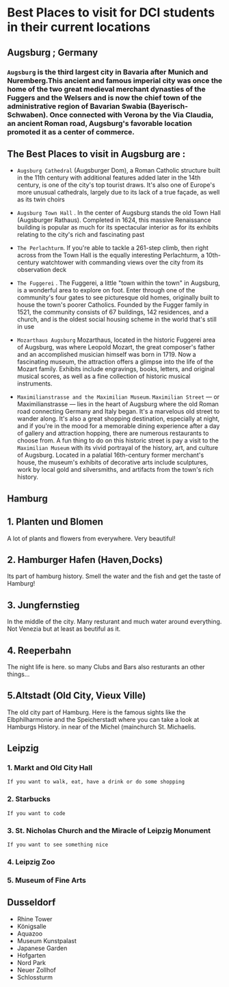 # Best Places to visit for DCI students in their current locations


## Augsburg ; Germany

### `Augsburg` is the third largest city in Bavaria after Munich and Nuremberg.This ancient and famous imperial city was once the home of the two great medieval merchant dynasties of the Fuggers and the Welsers and is now the chief town of the administrative region of Bavarian Swabia (Bayerisch-Schwaben). Once connected with Verona by the Via Claudia, an ancient Roman road, Augsburg's favorable location promoted it as a center of commerce.

## The Best Places to visit in Augsburg are :

- `Augsburg Cathedral` (Augsburger Dom), a Roman Catholic structure built in the 11th century with additional features added later in the 14th century, is one of the city's top tourist draws. It's also one of Europe's more unusual cathedrals, largely due to its lack of a true façade, as well as its twin choirs

- `Augsburg Town Hall` . In the center of Augsburg stands the old Town Hall (Augsburger Rathaus). Completed in 1624, this massive Renaissance building is popular as much for its spectacular interior as for its exhibits relating to the city's rich and fascinating past

- `The Perlachturm`. If you're able to tackle a 261-step climb, then right across from the Town Hall is the equally interesting Perlachturm, a 10th-century watchtower with commanding views over the city from its observation deck

- `The Fuggerei` . The Fuggerei, a little "town within the town" in Augsburg, is a wonderful area to explore on foot. Enter through one of the community's four gates to see picturesque old homes, originally built to house the town's poorer Catholics. Founded by the Fugger family in 1521, the community consists of 67 buildings, 142 residences, and a church, and is the oldest social housing scheme in the world that's still in use

- `Mozarthaus Augsburg` Mozarthaus, located in the historic Fuggerei area of Augsburg, was where Leopold Mozart, the great composer's father and an accomplished musician himself was born in 1719. Now a fascinating museum, the attraction offers a glimpse into the life of the Mozart family. Exhibits include engravings, books, letters, and original musical scores, as well as a fine collection of historic musical instruments.

- `Maximilianstrasse and the Maximilian Museum`. `Maximilian Street` — or Maximilianstrasse — lies in the heart of Augsburg where the old Roman road connecting Germany and Italy began. It's a marvelous old street to wander along. It's also a great shopping destination, especially at night, and if you're in the mood for a memorable dining experience after a day of gallery and attraction hopping, there are numerous restaurants to choose from.
A fun thing to do on this historic street is pay a visit to the `Maximilian Museum` with its vivid portrayal of the history, art, and culture of Augsburg. Located in a palatial 16th-century former merchant's house, the museum's exhibits of decorative arts include sculptures, work by local gold and silversmiths, and artifacts from the town's rich history.



## Hamburg

## 1. Planten und Blomen
A lot of plants and flowers from everywhere. Very beautiful!

## 2. Hamburger Hafen (Haven,Docks)
Its part of hamburg history. Smell the water and the fish and get the taste of Hamburg!

## 3. Jungfernstieg
In the middle of the city. Many resturant and much water around everything. Not Venezia but at least as beutiful as it.

## 4. Reeperbahn
The night life is here. so many Clubs and Bars also resturants an other things...

## 5.Altstadt (Old City, Vieux Ville)
The old city part of Hamburg. Here is the famous sights like the Elbphilharmonie and the Speicherstadt where you can take a look at Hamburgs History. in near of the Michel (mainchurch St. Michaelis.



## Leipzig

### 1. Markt and Old City Hall

    If you want to walk, eat, have a drink or do some shopping

### 2. Starbucks

    If you want to code

### 3. St. Nicholas Church and the Miracle of Leipzig Monument

    If you want to see something nice

### 4. Leipzig Zoo

### 5. Museum of Fine Arts



## Dusseldorf

- Rhine Tower
- Königsalle
- Aquazoo
- Museum Kunstpalast
- Japanese Garden
- Hofgarten
- Nord Park
- Neuer Zollhof
- Schlossturm

